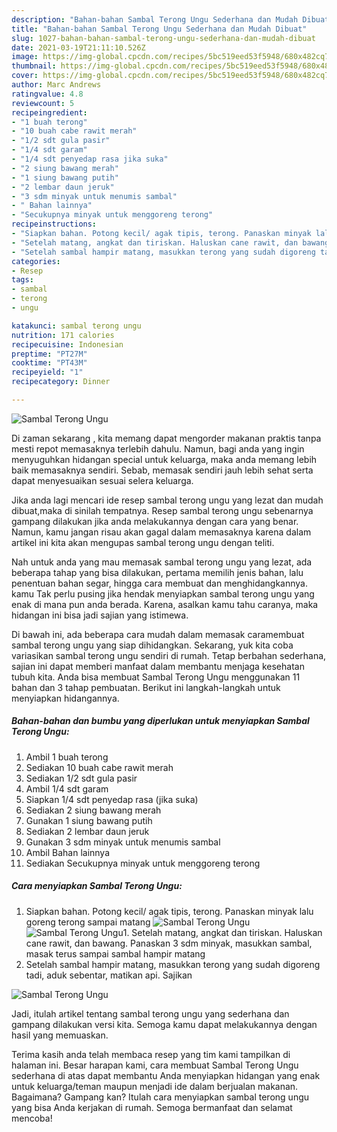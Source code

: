 ```yaml
---
description: "Bahan-bahan Sambal Terong Ungu Sederhana dan Mudah Dibuat"
title: "Bahan-bahan Sambal Terong Ungu Sederhana dan Mudah Dibuat"
slug: 1027-bahan-bahan-sambal-terong-ungu-sederhana-dan-mudah-dibuat
date: 2021-03-19T21:11:10.526Z
image: https://img-global.cpcdn.com/recipes/5bc519eed53f5948/680x482cq70/sambal-terong-ungu-foto-resep-utama.jpg
thumbnail: https://img-global.cpcdn.com/recipes/5bc519eed53f5948/680x482cq70/sambal-terong-ungu-foto-resep-utama.jpg
cover: https://img-global.cpcdn.com/recipes/5bc519eed53f5948/680x482cq70/sambal-terong-ungu-foto-resep-utama.jpg
author: Marc Andrews
ratingvalue: 4.8
reviewcount: 5
recipeingredient:
- "1 buah terong"
- "10 buah cabe rawit merah"
- "1/2 sdt gula pasir"
- "1/4 sdt garam"
- "1/4 sdt penyedap rasa jika suka"
- "2 siung bawang merah"
- "1 siung bawang putih"
- "2 lembar daun jeruk"
- "3 sdm minyak untuk menumis sambal"
- " Bahan lainnya"
- "Secukupnya minyak untuk menggoreng terong"
recipeinstructions:
- "Siapkan bahan. Potong kecil/ agak tipis, terong. Panaskan minyak lalu goreng terong sampai matang"
- "Setelah matang, angkat dan tiriskan. Haluskan cane rawit, dan bawang. Panaskan 3 sdm minyak, masukkan sambal, masak terus sampai sambal hampir matang"
- "Setelah sambal hampir matang, masukkan terong yang sudah digoreng tadi, aduk sebentar, matikan api. Sajikan"
categories:
- Resep
tags:
- sambal
- terong
- ungu

katakunci: sambal terong ungu 
nutrition: 171 calories
recipecuisine: Indonesian
preptime: "PT27M"
cooktime: "PT43M"
recipeyield: "1"
recipecategory: Dinner

---
```



![Sambal Terong Ungu](https://img-global.cpcdn.com/recipes/5bc519eed53f5948/680x482cq70/sambal-terong-ungu-foto-resep-utama.jpg)

Di zaman  sekarang , kita memang dapat mengorder makanan praktis tanpa mesti repot memasaknya terlebih dahulu. Namun, bagi anda yang ingin menyuguhkan hidangan special untuk keluarga, maka anda memang lebih baik memasaknya sendiri. Sebab, memasak sendiri jauh lebih sehat serta dapat menyesuaikan sesuai selera keluarga.

Jika anda lagi mencari ide resep sambal terong ungu yang lezat dan mudah dibuat,maka di sinilah tempatnya. Resep sambal terong ungu  sebenarnya gampang dilakukan jika anda melakukannya dengan cara yang benar. Namun, kamu jangan risau akan gagal dalam memasaknya 
karena dalam artikel ini kita akan mengupas sambal terong ungu dengan teliti.  



Nah untuk anda yang mau memasak sambal terong ungu yang lezat, ada beberapa tahap yang bisa dilakukan, pertama memilih jenis bahan, lalu penentuan bahan segar, hingga cara membuat dan menghidangkannya. kamu Tak perlu pusing jika hendak menyiapkan sambal terong ungu yang enak di mana pun anda berada. Karena, asalkan kamu  tahu caranya, maka hidangan ini bisa jadi sajian yang istimewa.

Di bawah ini, ada beberapa cara mudah dalam memasak caramembuat sambal terong ungu yang siap dihidangkan. Sekarang, yuk kita coba variasikan sambal terong ungu sendiri di rumah. Tetap berbahan sederhana, sajian ini dapat memberi manfaat dalam membantu menjaga kesehatan tubuh kita. Anda bisa membuat Sambal Terong Ungu menggunakan 11 bahan dan 3 tahap pembuatan. Berikut ini langkah-langkah untuk menyiapkan hidangannya.

<!--inarticleads1-->

##### Bahan-bahan dan bumbu yang diperlukan untuk menyiapkan Sambal Terong Ungu:

1. Ambil 1 buah terong
1. Sediakan 10 buah cabe rawit merah
1. Sediakan 1/2 sdt gula pasir
1. Ambil 1/4 sdt garam
1. Siapkan 1/4 sdt penyedap rasa (jika suka)
1. Sediakan 2 siung bawang merah
1. Gunakan 1 siung bawang putih
1. Sediakan 2 lembar daun jeruk
1. Gunakan 3 sdm minyak untuk menumis sambal
1. Ambil  Bahan lainnya
1. Sediakan Secukupnya minyak untuk menggoreng terong




<!--inarticleads2-->

##### Cara menyiapkan Sambal Terong Ungu:

1. Siapkan bahan. Potong kecil/ agak tipis, terong. Panaskan minyak lalu goreng terong sampai matang
<img src="https://img-global.cpcdn.com/steps/1a94f066e538fabc/160x128cq70/sambal-terong-ungu-langkah-memasak-1-foto.jpg" alt="Sambal Terong Ungu"><img src="https://img-global.cpcdn.com/steps/0c20f6256c5c4a0f/160x128cq70/sambal-terong-ungu-langkah-memasak-1-foto.jpg" alt="Sambal Terong Ungu">1. Setelah matang, angkat dan tiriskan. Haluskan cane rawit, dan bawang. Panaskan 3 sdm minyak, masukkan sambal, masak terus sampai sambal hampir matang
1. Setelah sambal hampir matang, masukkan terong yang sudah digoreng tadi, aduk sebentar, matikan api. Sajikan
<img src="//assets-global.cpcdn.com/assets/icons/button_play-2c75c40dde080a61004c1f40b05d8f140eaff45d7e9e6481dc71c63d2e7c4909.png" alt="Sambal Terong Ungu">



Jadi, itulah artikel tentang  sambal terong ungu  yang sederhana dan gampang dilakukan versi kita. Semoga kamu dapat melakukannya dengan hasil yang memuaskan. 

Terima kasih anda telah membaca resep yang tim kami tampilkan di halaman ini. Besar harapan kami, cara membuat  Sambal Terong Ungu sederhana di atas dapat membantu Anda menyiapkan hidangan yang enak untuk keluarga/teman maupun menjadi ide dalam berjualan makanan. Bagaimana? Gampang kan? Itulah cara menyiapkan sambal terong ungu yang bisa Anda kerjakan di rumah. Semoga bermanfaat dan selamat mencoba!

